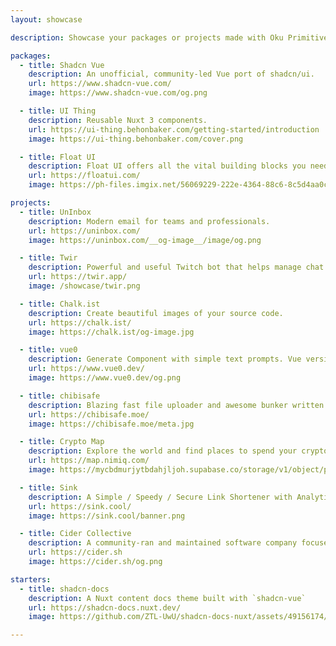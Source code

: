 ```yaml
---
layout: showcase

description: Showcase your packages or projects made with Oku Primitives

packages:
  - title: Shadcn Vue
    description: An unofficial, community-led Vue port of shadcn/ui.
    url: https://www.shadcn-vue.com/
    image: https://www.shadcn-vue.com/og.png

  - title: UI Thing
    description: Reusable Nuxt 3 components.
    url: https://ui-thing.behonbaker.com/getting-started/introduction
    image: https://ui-thing.behonbaker.com/cover.png

  - title: Float UI
    description: Float UI offers all the vital building blocks you need to transform your idea into a great-looking startup.
    url: https://floatui.com/
    image: https://ph-files.imgix.net/56069229-222e-4364-88c6-8c5d4aa0c3e5.png?auto=compress&codec=mozjpeg&cs=strip&auto=format&fit=max&dpr=1

projects:
  - title: UnInbox
    description: Modern email for teams and professionals.
    url: https://uninbox.com/
    image: https://uninbox.com/__og-image__/image/og.png

  - title: Twir
    description: Powerful and useful Twitch bot that helps manage chat on big channels.
    url: https://twir.app/
    image: /showcase/twir.png

  - title: Chalk.ist
    description: Create beautiful images of your source code.
    url: https://chalk.ist/
    image: https://chalk.ist/og-image.jpg

  - title: vue0
    description: Generate Component with simple text prompts. Vue version open source alternative for v0.
    url: https://www.vue0.dev/
    image: https://www.vue0.dev/og.png

  - title: chibisafe
    description: Blazing fast file uploader and awesome bunker written in node! 🚀
    url: https://chibisafe.moe/
    image: https://chibisafe.moe/meta.jpg

  - title: Crypto Map
    description: Explore the world and find places to spend your crypto.
    url: https://map.nimiq.com/
    image: https://mycbdmurjytbdahjljoh.supabase.co/storage/v1/object/public/og-image/og-image.jpg

  - title: Sink
    description: A Simple / Speedy / Secure Link Shortener with Analytics, 100% run on Cloudflare.
    url: https://sink.cool/
    image: https://sink.cool/banner.png

  - title: Cider Collective
    description: A community-ran and maintained software company focused on creating the best experience for end users.
    url: https://cider.sh
    image: https://cider.sh/og.png

starters:
  - title: shadcn-docs
    description: A Nuxt content docs theme built with `shadcn-vue`
    url: https://shadcn-docs.nuxt.dev/
    image: https://github.com/ZTL-UwU/shadcn-docs-nuxt/assets/49156174/b317288d-092d-4656-af5e-54034351daca

---
```

